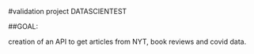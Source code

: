 #validation project DATASCIENTEST

##GOAL:

creation of an API to get articles from NYT, book reviews and covid data. 

